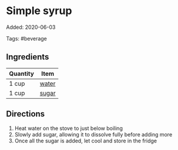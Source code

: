 # Simple syrup

Added: 2020-06-03

Tags: #beverage

## Ingredients

| Quantity | Item                              |
| -------- | --------------------------------- |
| 1 cup    | [water](../_ingredients/water.md) |
| 1 cup    | [sugar](../_ingredients/sugar.md) |

## Directions

1. Heat water on the stove to just below boiling
2. Slowly add sugar, allowing it to dissolve fully before adding more
3. Once all the sugar is added, let cool and store in the fridge
